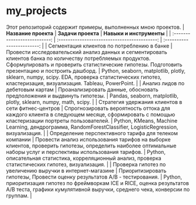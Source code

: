# my_projects
Этот репозиторий содержит примеры, выполненных мною проектов.
| **Название проекта** | **Задачи проекта** | **Навыки и инструменты** |
| :--------------------------: | :------------------------------------------: | :------------------------: |
| Сегментация клиентов по потреблению в банке | Провести исследовательский анализ данных и сегментировать клиентов банка по количеству потребляемых продуктов. Сформулировать и проверить статистические гипотезы. Подготовить презентацию и построить дашборд. | Python, seaborn, matplotlib, plotly, sklearn, numpy, scipy. EDA, проверка статистических гипотез, кластеризация, визуализация. Tableau, PowerPoint. |
| Анализ лидов по дебетовым картам | Проанализировать данные, обосновать предположения и выдвинуть гипотезы. | Pandas, seaborn, matplotlib, plotly, sklearn, numpy, math, scipy. |
| Стратегия удержания клиентов в сети фитнес-центров | Спрогнозировать вероятность оттока для каждого клиента в следующем месяце, сформировать с помощью кластеризации портреты пользователей. | Python, KMeans, Machine Learning, дендрограмма, RandomForestClassifier, LogisticRegression, визуализация. |
| Определение перспективного тарифа для телеком компании |  Провести анализ использования тарифов на выборке клиентов, проверить гипотезы, определить наиболее оптимальные наборы услуг и перспективы использования тарифов. | Python, описательная статистика, корреляционный анализ, проверка статистических гипотез, визуализация. |
| Проверка гипотез по увеличению выручки в интернет-магазине | Приоритизировать гипотезы, Провести оценку результатов А/В - тестирования. | Python, приоритизация гипотез по фреймворкам ICE и RICE, оценка результатов А/В теста, графики кумулятивной выручки, среднего чека, конверсии по группам. |
